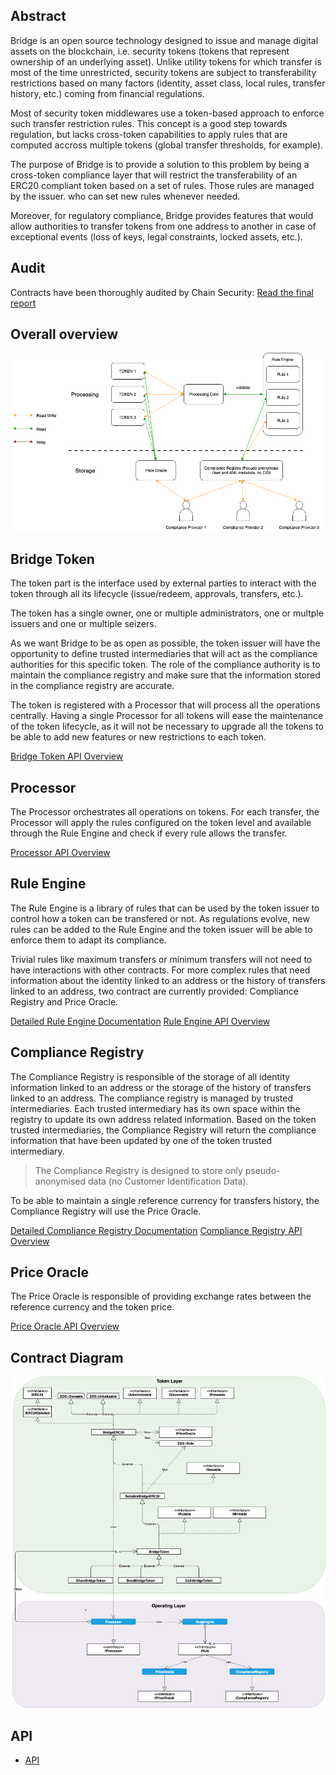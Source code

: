 ## Abstract

Bridge is an open source technology designed to issue and manage digital assets on the blockchain, i.e. security tokens (tokens that represent ownership of an underlying asset). Unlike utility tokens for which transfer is most of the time unrestricted, security tokens are subject to transferability restrictions based on many factors (identity, asset class, local rules, transfer history, etc.) coming from financial regulations.

Most of security token middlewares use a token-based approach to enforce such transfer restriction rules. This concept is a good step towards regulation, but lacks cross-token capabilities to apply rules that are computed accross multiple tokens (global transfer thresholds, for example). 

The purpose of Bridge is to provide a solution to this problem by being a cross-token compliance layer that will restrict the transferability of an ERC20 compliant token based on a set of rules. Those rules are managed by the issuer. who can set new rules whenever needed.

Moreover, for regulatory compliance, Bridge provides features that would allow authorities to transfer tokens from one address to another in case of exceptional events (loss of keys, legal constraints, locked assets, etc.).

## Audit

Contracts have been thoroughly audited by Chain Security: [Read the final report](https://chainsecurity.com/security-audit/mt-pelerin-bridge/)

## Overall overview

![Overall overview](docs/assets/overview.png "Overall overview")

## Bridge Token

The token part is the interface used by external parties to interact with the token through all its lifecycle (issue/redeem, approvals, transfers, etc.). 

The token has a single owner, one or multiple administrators, one or multple issuers and one or multiple seizers.

As we want Bridge to be as open as possible, the token issuer will have the opportunity to define trusted intermediaries that will act as the compliance authorities for this specific token. The role of the compliance authority is to maintain the compliance registry and make sure that the information stored in the compliance registry are accurate.

The token is registered with a Processor that will process all the operations centrally. Having a single Processor for all tokens will ease the maintenance of the token lifecycle, as it will not be necessary to upgrade all the tokens to be able to add new features or new restrictions to each token.

[Bridge Token API Overview](docs/api.md#bridgetoken)

## Processor

The Processor orchestrates all operations on tokens. For each transfer, the Processor will apply the rules configured on the token level and available through the Rule Engine and check if every rule allows the transfer.

[Processor API Overview](docs/api.md#processor)

## Rule Engine

The Rule Engine is a library of rules that can be used by the token issuer to control how a token can be transfered or not. As regulations evolve, new rules can be added to the Rule Engine and the token issuer will be able to enforce them to adapt its compliance.

Trivial rules like maximum transfers or minimum transfers will not need to have interactions with other contracts. For more complex rules that need information about the identity linked to an address or the history of transfers linked to an address, two contract are currently provided: Compliance Registry and Price Oracle.

[Detailed Rule Engine Documentation](docs/RuleEngine.md)
[Rule Engine API Overview](docs/api.md#ruleengine)

## Compliance Registry

The Compliance Registry is responsible of the storage of all identity information linked to an address or the storage of the history of transfers linked to an address. The compliance registry is managed by trusted intermediaries. Each trusted intermediary has its own space within the registry to update its own address related information. Based on the token trusted intermediaries, the Compliance Registry will return the compliance information that have been updated by one of the token trusted intermediary.

> The Compliance Registry is designed to store only pseudo-anonymised data (no Customer Identification Data).

To be able to maintain a single reference currency for transfers history, the Compliance Registry will use the Price Oracle.

[Detailed Compliance Registry Documentation](docs/ComplianceRegistry.md)
[Compliance Registry API Overview](docs/api.md#complianceregistry)

## Price Oracle

The Price Oracle is responsible of providing exchange rates between the reference currency and the token price.

[Price Oracle API Overview](docs/api.md#priceoracle)

## Contract Diagram

![Architecture](docs/assets/architecture.png "Architecture")

## API

- [API](docs/api.md)
